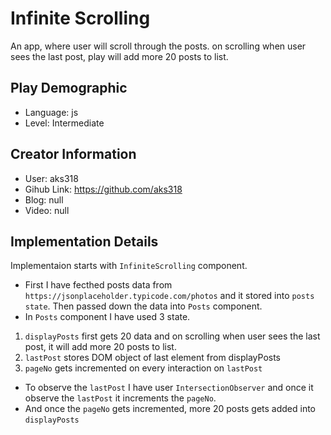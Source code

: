 # Infinite Scrolling

An app, where user will scroll through the posts. on scrolling when user sees the last post, play will add more 20 posts to list.

## Play Demographic

- Language: js
- Level: Intermediate

## Creator Information

- User: aks318
- Gihub Link: https://github.com/aks318
- Blog: null
- Video: null

## Implementation Details

Implementaion starts with `InfiniteScrolling` component.

- First I have fecthed posts data from `https://jsonplaceholder.typicode.com/photos` and it stored into `posts state`. Then passed down the data into `Posts` component.
- In `Posts` component I have used 3 state.

1. `displayPosts` first gets 20 data and on scrolling when user sees the last post, it will add more 20 posts to list.
2. `lastPost` stores DOM object of last element from displayPosts
3. `pageNo` gets incremented on every interaction on `lastPost`

- To observe the `lastPost` I have user `IntersectionObserver` and once it observe the `lastPost` it increments the `pageNo`.
- And once the `pageNo` gets incremented, more 20 posts gets added into `displayPosts`
